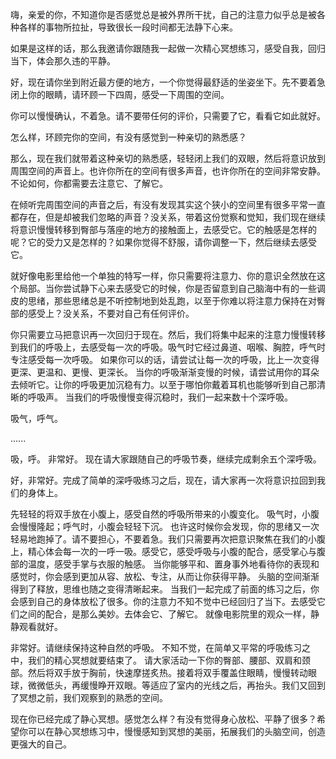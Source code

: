嗨，亲爱的你，不知道你是否感觉总是被外界所干扰，自己的注意力似乎总是被各种各样的事物所拉扯，导致很长一段时间都无法静下心来。

如果是这样的话，那么我邀请你跟随我一起做一次精心冥想练习，感受自我，回归当下，体会那久违的平静。

好，现在请你坐到附近最方便的地方，一个你觉得最舒适的坐姿坐下。先不要着急闭上你的眼睛，请环顾一下四周，感受一下周围的空间。

你可以慢慢确认，不着急。请不要带任何的评价，只需要了它，看看它如此就好。

怎么样，环顾完你的空间，有没有感觉到一种亲切的熟悉感？

那么，现在我们就带着这种亲切的熟悉感，轻轻闭上我们的双眼，然后将意识放到周围空间的声音上。也许你所在的空间有很多声音，也许你所在的空间非常安静。不论如何，你都需要去注意它、了解它。

在倾听完周围空间的声音之后，有没有发现其实这个狭小的空间里有很多平常一直都存在，但是却被我们忽略的声音？没关系，带着这份觉察和觉知，我们现在继续将意识慢慢转移到臀部与落座的地方的接触面上，去感受它。它的触感是怎样的呢？它的受力又是怎样的？如果你觉得不舒服，请你调整一下，然后继续去感受它。

就好像电影里给他一个单独的特写一样，你只需要将注意力、你的意识全然放在这个局部。当你尝试静下心来去感受它的时候，你是否留意到自己脑海中有的一些调皮的思绪，那些思绪总是不听控制地到处乱跑，以至于你难以将注意力保持在对臀部的感受上？没关系，不要对自己有任何评价。

你只需要立马把意识再一次回归于现在。然后，我们将集中起来的注意力慢慢转移到我们的呼吸上，去感受每一次的呼吸。吸气时它经过鼻道、咽喉、胸腔，呼气时专注感受每一次呼吸。
如果你可以的话，请尝试让每一次的呼吸，比上一次变得更深、更温和、更慢、更深长。
当你的呼吸渐渐变慢的时候，请尝试用你的耳朵去倾听它。让你的呼吸更加沉稳有力。以至于哪怕你戴着耳机也能够听到自己那清晰的呼吸声。
当我们的呼吸慢慢变得沉稳时，我们一起来数十个深呼吸。

吸气，呼气。

......

吸，呼。
非常好。
现在请大家跟随自己的呼吸节奏，继续完成剩余五个深呼吸。

好，非常好。完成了简单的深呼吸练习之后，现在，请大家再一次将意识拉回到我们的身体上。

先轻轻的将双手放在小腹上，感受自然的呼吸所带来的小腹变化。
吸气时，小腹会慢慢隆起；呼气时，小腹会轻轻下沉。
也许这时候你会发现，你的思绪又一次轻易地跑掉了。请不要担心，不要着急。我们只需要再次把意识聚焦在我们的小腹上，精心体会每一次的一呼一吸。感受它，感受呼吸与小腹的配合，感受掌心与腹部的温度，感受手掌与衣服的触感。
当你能够平和、置身事外地看待你的表现和感觉时，你会感到更加从容、放松、专注，从而让你获得平静。
头脑的空间渐渐得到了释放，思维也随之变得清晰起来。
当我们一起完成了前面的练习之后，你会感到自己的身体放松了很多。你的注意力不知不觉中已经回归了当下。去感受它们之间的配合，是那么美妙。去体会它、了解它。
就像电影院里的观众一样，静静观看就好。

非常好。请继续保持这种自然的呼吸。
不知不觉，在简单又平常的呼吸练习之中，我们的精心冥想就要结束了。
请大家活动一下你的臀部、腰部、双肩和颈部。然后将双手放于胸前，快速摩搓炙热。接着将双手覆盖住眼睛，慢慢转动眼球，微微低头，再缓慢睁开双眼。等适应了室内的光线之后，再抬头。我们又回到了冥想之前，我们观察到的熟悉的空间。

现在你已经完成了静心冥想。感觉怎么样？有没有觉得身心放松、平静了很多？希望你可以在静心冥想练习中，慢慢感知到冥想的美丽，拓展我们的头脑空间，创造更强大的自己。